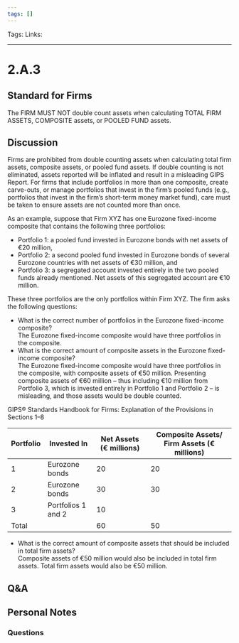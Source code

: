 ```yaml
---
tags: []
---
```

Tags: 
Links: 
___
# 2.A.3
## Standard for Firms
The FIRM MUST NOT double count assets when calculating TOTAL FIRM ASSETS, COMPOSITE assets, or POOLED FUND assets.
## Discussion
Firms are prohibited from double counting assets when calculating total firm assets, composite assets, or pooled fund assets. If double counting is not eliminated, assets reported will be inflated and result in a misleading GIPS Report. For firms that include portfolios in more than one composite, create carve-outs, or manage portfolios that invest in the firm’s pooled funds (e.g., portfolios that invest in the firm’s short-term money market fund), care must be taken to ensure assets are not counted more than once.

As an example, suppose that Firm XYZ has one Eurozone fixed-income composite that contains the following three portfolios:
- Portfolio 1: a pooled fund invested in Eurozone bonds with net assets of €20 million,
- Portfolio 2: a second pooled fund invested in Eurozone bonds of several Eurozone countries with net assets of €30 million, and
- Portfolio 3: a segregated account invested entirely in the two pooled funds already mentioned. Net assets of this segregated account are €10 million.

These three portfolios are the only portfolios within Firm XYZ. The firm asks the following questions:
- What is the correct number of portfolios in the Eurozone fixed-income composite?  
    The Eurozone fixed-income composite would have three portfolios in the composite.
- What is the correct amount of composite assets in the Eurozone fixed-income composite?  
    The Eurozone fixed-income composite would have three portfolios in the composite, with composite assets of €50 million. Presenting composite assets of €60 million – thus including €10 million from Portfolio 3, which is invested entirely in Portfolio 1 and Portfolio 2 – is misleading, and those assets would be double counted.

GIPS® Standards Handbook for Firms: Explanation of the Provisions in Sections 1–8

|Portfolio|Invested In|Net Assets (€ millions)|Composite Assets/ Firm Assets (€ millions)|
|---|---|---|---|
|1|Eurozone bonds|20|20|
|2|Eurozone bonds|30|30|
|3|Portfolios 1 and 2|10||
|Total||60|50|

- What is the correct amount of composite assets that should be included in total firm assets?  
    Composite assets of €50 million would also be included in total firm assets. Total firm assets would also be €50 million. 
## Q&A

## Personal Notes

### Questions